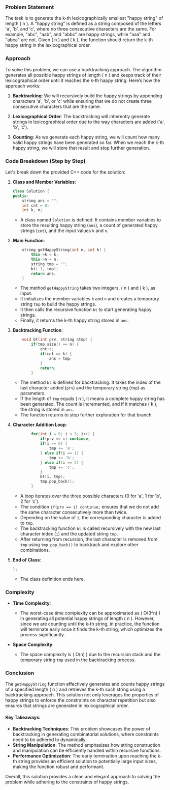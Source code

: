 ### Problem Statement

The task is to generate the k-th lexicographically smallest "happy string" of length \( n \). A "happy string" is defined as a string composed of the letters 'a', 'b', and 'c', where no three consecutive characters are the same. For example, "abc", "aab", and "abbc" are happy strings, while "aaa" and "abca" are not. Given \( n \) and \( k \), the function should return the k-th happy string in the lexicographical order.

### Approach

To solve this problem, we can use a backtracking approach. The algorithm generates all possible happy strings of length \( n \) and keeps track of their lexicographical order until it reaches the k-th happy string. Here’s how the approach works:

1. **Backtracking**: We will recursively build the happy strings by appending characters 'a', 'b', or 'c' while ensuring that we do not create three consecutive characters that are the same.

2. **Lexicographical Order**: The backtracking will inherently generate strings in lexicographical order due to the way characters are added ('a', 'b', 'c').

3. **Counting**: As we generate each happy string, we will count how many valid happy strings have been generated so far. When we reach the k-th happy string, we will store that result and stop further generation.

### Code Breakdown (Step by Step)

Let's break down the provided C++ code for the solution:

1. **Class and Member Variables**:
   ```cpp
   class Solution {
   public:
       string ans = "";
       int cnt = 0;
       int k, n;
   ```

   - A class named `Solution` is defined. It contains member variables to store the resulting happy string (`ans`), a count of generated happy strings (`cnt`), and the input values `k` and `n`.

2. **Main Function**:
   ```cpp
       string getHappyString(int n, int k) {
           this->k = k;
           this->n = n;
           string tmp = "";
           bt(-1, tmp);
           return ans;
       }
   ```

   - The method `getHappyString` takes two integers, \( n \) and \( k \), as input.
   - It initializes the member variables `k` and `n` and creates a temporary string `tmp` to build the happy strings.
   - It then calls the recursive function `bt` to start generating happy strings.
   - Finally, it returns the k-th happy string stored in `ans`.

3. **Backtracking Function**:
   ```cpp
       void bt(int prv, string &tmp) {
           if(tmp.size() == n) {
               cnt++;
               if(cnt == k) {
                   ans = tmp;  
               } 
               return;
           }
   ```

   - The method `bt` is defined for backtracking. It takes the index of the last character added (`prv`) and the temporary string (`tmp`) as parameters.
   - If the length of `tmp` equals \( n \), it means a complete happy string has been generated. The count is incremented, and if it matches \( k \), the string is stored in `ans`.
   - The function returns to stop further exploration for that branch.

4. **Character Addition Loop**:
   ```cpp
           for(int i = 0; i < 3; i++) {
               if(prv == i) continue;
               if(i == 0) {
                   tmp += 'a';
               } else if(i == 1) {
                   tmp += 'b';
               } else if(i == 2) {
                   tmp += 'c';
               }
               bt(i, tmp);
               tmp.pop_back();
           }
   ```

   - A loop iterates over the three possible characters (0 for 'a', 1 for 'b', 2 for 'c').
   - The condition `if(prv == i) continue;` ensures that we do not add the same character consecutively more than twice.
   - Depending on the value of `i`, the corresponding character is added to `tmp`.
   - The backtracking function `bt` is called recursively with the new last character index (`i`) and the updated string `tmp`.
   - After returning from recursion, the last character is removed from `tmp` using `tmp.pop_back()` to backtrack and explore other combinations.

5. **End of Class**:
   ```cpp
   };
   ```

   - The class definition ends here.

### Complexity

- **Time Complexity**:
  - The worst-case time complexity can be approximated as \( O(3^n) \) in generating all potential happy strings of length \( n \). However, since we are counting until the k-th string, in practice, the function will terminate early once it finds the k-th string, which optimizes the process significantly.

- **Space Complexity**:
  - The space complexity is \( O(n) \) due to the recursion stack and the temporary string `tmp` used in the backtracking process.

### Conclusion

The `getHappyString` function effectively generates and counts happy strings of a specified length \( n \) and retrieves the k-th such string using a backtracking approach. This solution not only leverages the properties of happy strings to enforce the constraints on character repetition but also ensures that strings are generated in lexicographical order. 

#### Key Takeaways:

- **Backtracking Techniques**: This problem showcases the power of backtracking in generating combinatorial solutions, where constraints need to be adhered to dynamically.
- **String Manipulation**: The method emphasizes how string construction and manipulation can be efficiently handled within recursive functions.
- **Performance Optimization**: The early termination upon reaching the k-th string provides an efficient solution to potentially large input sizes, making the function robust and performant.

Overall, this solution provides a clean and elegant approach to solving the problem while adhering to the constraints of happy strings.